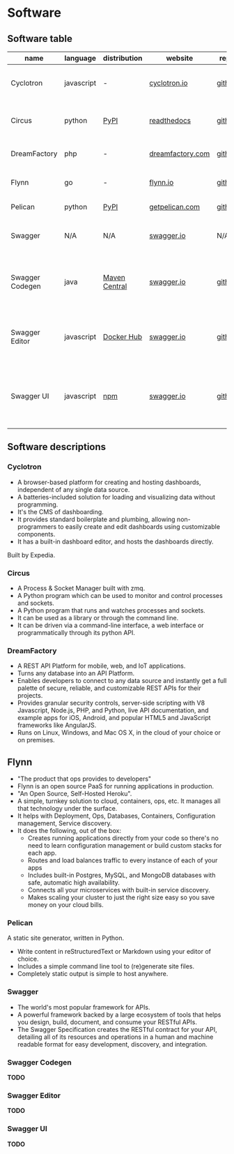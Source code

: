 # Software


## Software table

| name             | language      | distribution                                         | website                                                         | repo                                                                  | docs                                                         | description                                                        |
| ---------------- | ------------- | ---------------------------------------------------- | --------------------------------------------------------------- | --------------------------------------------------------------------- |------------------------------------------------------------- | ------------------------------------------------------------------ |
| Cyclotron        | javascript    | -                                                    | [cyclotron.io](http://www.cyclotron.io/)                        | [github](https://github.com/ExpediaInceCommercePlatform/cyclotron)    | [cyclotron.io](http://www.cyclotron.io/gettingstarted.html)  | A web application for constructing dashboards                      |
| Circus           | python        | [PyPI](https://pypi.python.org/pypi/circus)          | [readthedocs](http://circus.readthedocs.io/)                    | [github](https://github.com/circus-tent/circus)                       | [readthedocs](http://circus.readthedocs.io/)                 | A Process & Socket Manager built with zmq                          |
| DreamFactory     | php           | -                                                    | [dreamfactory.com](https://www.dreamfactory.com/)               | [github](https://github.com/dreamfactorysoftware/dreamfactory)        | [dreamfactory.com](http://wiki.dreamfactory.com/)            | REST API middleware platform                                       |
| Flynn            | go            | -                                                    | [flynn.io](https://flynn.io/)                                   | [github](https://github.com/flynn/flynn)                              | [flynn.io](https://flynn.io/docs/)                           | Next-generation PaaS                                               |
| Pelican          | python        | [PyPI](https://pypi.python.org/pypi/pelican)         | [getpelican.com](https://blog.getpelican.com)                   | [github](https://github.com/getpelican/pelican)                       | [getpelican.com](http://docs.getpelican.com)                 | A static site generator                                            |
| Swagger          | N/A           | N/A                                                  | [swagger.io](http://swagger.io/)                                | N/A                                                                   | [swagger.io](http://swagger.io/docs/)                        | The world's most popular framework for APIs                        |
| Swagger Codegen  | java          | [Maven Central](https://oss.sonatype.org/content/repositories/releases/io/swagger/swagger-codegen-cli/) | [swagger.io](http://swagger.io/swagger-codegen/) | [github](https://github.com/swagger-api/swagger-codegen) | [swagger.io](http://swagger.io/docs/#swagger-codegen-documentation-9) | Quickly build APIs by turning your Swagger definition into code |
| Swagger Editor   | javascript    | [Docker Hub](https://hub.docker.com/r/swaggerapi/swagger-editor/) | [swagger.io](http://swagger.io/swagger-editor/) | [github](https://github.com/swagger-api/swagger-editor) | [swagger.io](http://swagger.io/docs/#swagger-editor-documentation-0) | Web editor to design, define and document RESTful APIs in the Swagger Specifcation |
| Swagger UI       | javascript    | [npm](https://www.npmjs.com/package/swagger-ui)      | [swagger.io](http://swagger.io/swagger-ui/)                     | [github](https://github.com/swagger-api/swagger-ui)                   | [swagger.io](http://swagger.io/docs/#swagger-ui-documentation-29) | Visually render documentation for a Swagger defined API directly from the API's specifcation |


## Software descriptions


### Cyclotron

- A browser-based platform for creating and hosting dashboards, independent of any single data source.
- A batteries-included solution for loading and visualizing data without programming.
- It's the CMS of dashboarding.
- It provides standard boilerplate and plumbing, allowing non-programmers to easily create and edit dashboards
  using customizable components.
- It has a built-in dashboard editor, and hosts the dashboards directly.

Built by Expedia.


### Circus

- A Process & Socket Manager built with zmq.
- A Python program which can be used to monitor and control processes and sockets.
- A Python program that runs and watches processes and sockets.
- It can be used as a library or through the command line.
- It can be driven via a command-line interface, a web interface or programmatically through its python API.


### DreamFactory

- A REST API Platform for mobile, web, and IoT applications.
- Turns any database into an API Platform.
- Enables developers to connect to any data source and instantly get a full palette of secure, reliable, and customizable REST APIs for their projects.
- Provides granular security controls, server-side scripting with V8 Javascript, Node.js, PHP, and Python, live API documentation, and example apps for iOS, Android, and popular HTML5 and JavaScript frameworks like AngularJS.
- Runs on Linux, Windows, and Mac OS X, in the cloud of your choice or on premises.


## Flynn

- "The product that ops provides to developers"
- Flynn is an open source PaaS for running applications in production.
- "An Open Source, Self-Hosted Heroku".
- A simple, turnkey solution to cloud, containers, ops, etc. It manages all that technology under the surface.
- It helps with Deployment, Ops, Databases, Containers, Configuration management, Service discovery.
- It does the following, out of the box:
  - Creates running applications directly from your code so there's no need to learn configuration management
    or build custom stacks for each app.
  - Routes and load balances traffic to every instance of each of your apps
  - Includes built-in Postgres, MySQL, and MongoDB databases with safe, automatic high availability.
  - Connects all your microservices with built-in service discovery.
  - Makes scaling your cluster to just the right size easy so you save money on your cloud bills.


### Pelican

A static site generator, written in Python.

- Write content in reStructuredText or Markdown using your editor of choice.
- Includes a simple command line tool to (re)generate site files.
- Completely static output is simple to host anywhere.


### Swagger

- The world's most popular framework for APIs.
- A powerful framework backed by a large ecosystem of tools that helps you design, build, document, and consume your
  RESTful APIs.
- The Swagger Specification creates the RESTful contract for your API, detailing all of its resources and operations
  in a human and machine readable format for easy development, discovery, and integration.


### Swagger Codegen

**TODO**


### Swagger Editor

**TODO**


### Swagger UI

**TODO**
